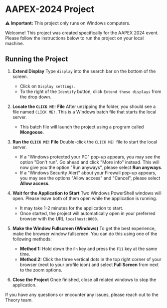 # AAPEX-2024 Project

**⚠️ Important:** This project only runs on Windows computers.

Welcome! This project was created specifically for the AAPEX 2024 event. Please follow the instructions below to run the project on your local machine.

## Running the Project

1. **Extend Display**
   Type `display` into the search bar on the bottom of the screen.
   - Click on `Display settings`.
   - To the right of the `Identify` button, click `Extend these displays` from the drop down.

2. **Locate the `CLICK ME!` File**
   After unzipping the folder, you should see a file named `CLICK ME!`. This is a Windows batch file that starts the local server.
   - This batch file will launch the project using a program called **Mongoose**.

3. **Run the `CLICK ME!` File**
   Double-click the `CLICK ME!` file to start the local server.
   - If a "Windows protected your PC" pop-up appears, you may see the option "Don't run". Go ahead and click "More info" instead. This will now give you the option "Run anyways", please select **Run anyways**.
   - If a "Windows Security Alert" about your Firewall pop-up appears, you may see the options "Allow access" and "Cancel", please select **Allow access**.

4. **Wait for the Application to Start**
   Two Windows PowerShell windows will open. Please leave both of them open while the application is running.
   - It may take 1-2 minutes for the application to start.
   - Once started, the project will automatically open in your preferred browser with the URL `localhost:8000`.

5. **Make the Window Fullscreen (Windows)**
   To get the best experience, make the browser window fullscreen. You can do this using one of the following methods:
   - **Method 1:** Hold down the `Fn` key and press the `F11` key at the same time.
   - **Method 2:** Click the three vertical dots in the top right corner of your browser (next to your profile icon) and select **Full Screen** from next to the zoom options.

6. **Close the Project**
   Once finished, close all related windows to stop the application.

If you have any questions or encounter any issues, please reach out to the Theory team.
